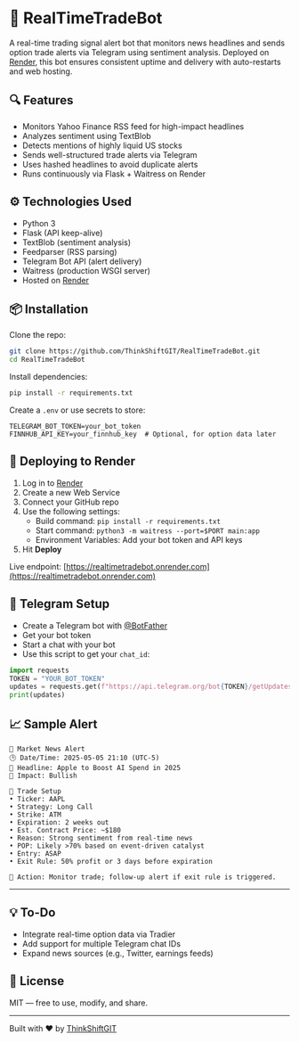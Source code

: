 # 🚀 RealTimeTradeBot

A real-time trading signal alert bot that monitors news headlines and sends option trade alerts via Telegram using sentiment analysis. Deployed on [Render](https://render.com/), this bot ensures consistent uptime and delivery with auto-restarts and web hosting.

## 🔍 Features

- Monitors Yahoo Finance RSS feed for high-impact headlines
- Analyzes sentiment using TextBlob
- Detects mentions of highly liquid US stocks
- Sends well-structured trade alerts via Telegram
- Uses hashed headlines to avoid duplicate alerts
- Runs continuously via Flask + Waitress on Render

## ⚙️ Technologies Used

- Python 3
- Flask (API keep-alive)
- TextBlob (sentiment analysis)
- Feedparser (RSS parsing)
- Telegram Bot API (alert delivery)
- Waitress (production WSGI server)
- Hosted on [Render](https://render.com/)

## 📦 Installation

Clone the repo:
```bash
git clone https://github.com/ThinkShiftGIT/RealTimeTradeBot.git
cd RealTimeTradeBot
```

Install dependencies:
```bash
pip install -r requirements.txt
```

Create a `.env` or use secrets to store:

```
TELEGRAM_BOT_TOKEN=your_bot_token
FINNHUB_API_KEY=your_finnhub_key  # Optional, for option data later
```

## 🚀 Deploying to Render

1. Log in to [Render](https://render.com/)
2. Create a new Web Service
3. Connect your GitHub repo
4. Use the following settings:
   - Build command: `pip install -r requirements.txt`
   - Start command: `python3 -m waitress --port=$PORT main:app`
   - Environment Variables: Add your bot token and API keys
5. Hit **Deploy**

Live endpoint: [https://realtimetradebot.onrender.com](https://realtimetradebot.onrender.com)

## 📡 Telegram Setup

- Create a Telegram bot with [@BotFather](https://t.me/BotFather)
- Get your bot token
- Start a chat with your bot
- Use this script to get your `chat_id`:

```python
import requests
TOKEN = "YOUR_BOT_TOKEN"
updates = requests.get(f"https://api.telegram.org/bot{TOKEN}/getUpdates").json()
print(updates)
```

## 📈 Sample Alert

```
🚨 Market News Alert
🕒 Date/Time: 2025-05-05 21:10 (UTC-5)
📰 Headline: Apple to Boost AI Spend in 2025
🔄 Impact: Bullish

🎯 Trade Setup
• Ticker: AAPL
• Strategy: Long Call
• Strike: ATM
• Expiration: 2 weeks out
• Est. Contract Price: ~$180
• Reason: Strong sentiment from real-time news
• POP: Likely >70% based on event-driven catalyst
• Entry: ASAP
• Exit Rule: 50% profit or 3 days before expiration

🔔 Action: Monitor trade; follow-up alert if exit rule is triggered.
```

---

## 💡 To-Do

- Integrate real-time option data via Tradier
- Add support for multiple Telegram chat IDs
- Expand news sources (e.g., Twitter, earnings feeds)

## 📜 License

MIT — free to use, modify, and share.

---

Built with ❤️ by [ThinkShiftGIT](https://github.com/ThinkShiftGIT)
